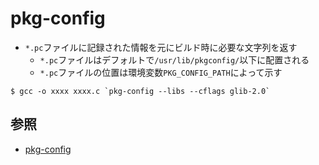 # pkg-config
- `*.pc`ファイルに記録された情報を元にビルド時に必要な文字列を返す
  - `*.pc`ファイルはデフォルトで`/usr/lib/pkgconfig/`以下に配置される
  - `*.pc`ファイルの位置は環境変数`PKG_CONFIG_PATH`によって示す

```
$ gcc -o xxxx xxxx.c `pkg-config --libs --cflags glib-2.0`
```

## 参照
- [pkg-config](https://www.freedesktop.org/wiki/Software/pkg-config/)
